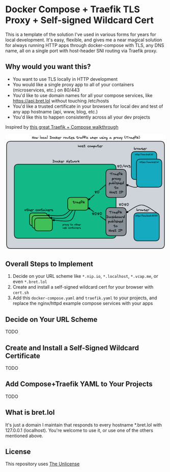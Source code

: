 # Docker Compose + Traefik TLS Proxy + Self-signed Wildcard Cert

This is a template of the solution I've used in various forms for years for local development. It's easy, flexible, and gives me a near magical solution for always running HTTP apps through docker-compose with TLS, any DNS name, all on a single port with host-header SNI routing via Traefik proxy.

## Why would you want this?

- You want to use TLS locally in HTTP development
- You would like a single proxy app to all of your containers (microservices, etc.) on 80/443
- You'd like to use domain names for all your compose services, like https://api.bret.lol without touching /etc/hosts
- You'd like a trusted certificate in your browsers for local dev and test of any app hostname (api, www, blog, etc.)
- You'd like this to happen consistently across all your dev projects

Inspired by [this great Traefik + Compose walkthrough](https://github.com/DoTheEvo/Traefik-v2-examples)

![Traffic diagram](network-diagram-compose-tls-traefik.png)

## Overall Steps to Implement

1. Decide on your URL scheme like `*.nip.io`, `*.localhost`, `*.vcap.me`, or even `*.bret.lol`
2. Create and install a self-signed wildcard cert for your browser with `cert.sh`
3. Add this `docker-compose.yaml` and `traefik.yaml` to your projects, and replace the nginx/httpd example compose services with your apps

## Decide on Your URL Scheme

TODO

## Create and Install a Self-Signed Wildcard Certificate

TODO

## Add Compose+Traefik YAML to Your Projects

TODO

## What is bret.lol

It's just a domain I maintain that responds to every hostname *.bret.lol with 127.0.0.1 (localhost). You're welcome to use it, or use one of the others mentioned above.

## License

This repository uses [The Unlicense](./LICENSE)